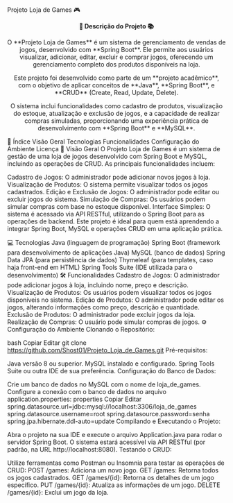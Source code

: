 Projeto Loja de Games 🎮
<div align="center"> <strong>🚀 Descrição do Projeto 📚</strong> </div> <div align="center"> <p>O **Projeto Loja de Games** é um sistema de gerenciamento de vendas de jogos, desenvolvido com **Spring Boot**. Ele permite aos usuários visualizar, adicionar, editar, excluir e comprar jogos, oferecendo um gerenciamento completo dos produtos disponíveis na loja.</p> <p>Este projeto foi desenvolvido como parte de um **projeto acadêmico**, com o objetivo de aplicar conceitos de **Java**, **Spring Boot**, e **CRUD** (Create, Read, Update, Delete).</p> <p>O sistema inclui funcionalidades como cadastro de produtos, visualização do estoque, atualização e exclusão de jogos, e a capacidade de realizar compras simuladas, proporcionando uma experiência prática de desenvolvimento com **Spring Boot** e **MySQL**.</p> </div>
📖 Índice
Visão Geral
Tecnologias
Funcionalidades
Configuração do Ambiente
Licença
🔭 Visão Geral
O Projeto Loja de Games é um sistema de gestão de uma loja de jogos desenvolvido com Spring Boot e MySQL, incluindo as operações de CRUD. As principais funcionalidades incluem:

Cadastro de Jogos: O administrador pode adicionar novos jogos à loja.
Visualização de Produtos: O sistema permite visualizar todos os jogos cadastrados.
Edição e Exclusão de Jogos: O administrador pode editar ou excluir jogos do sistema.
Simulação de Compras: Os usuários podem simular compras com base no estoque disponível.
Interface Simples: O sistema é acessado via API RESTful, utilizando o Spring Boot para as operações de backend.
Este projeto é ideal para quem está aprendendo a integrar Spring Boot, MySQL e operações CRUD em uma aplicação prática.

💻 Tecnologias
Java (linguagem de programação)
Spring Boot (framework para desenvolvimento de aplicações Java)
MySQL (banco de dados)
Spring Data JPA (para persistência de dados)
Thymeleaf (para templates, caso haja front-end em HTML)
Spring Tools Suite (IDE utilizada para o desenvolvimento)
🛠️ Funcionalidades
Cadastro de Jogos: O administrador pode adicionar jogos à loja, incluindo nome, preço e descrição.
Visualização de Produtos: Os usuários podem visualizar todos os jogos disponíveis no sistema.
Edição de Produtos: O administrador pode editar os jogos, alterando informações como preço, descrição e quantidade.
Exclusão de Produtos: O administrador pode excluir jogos da loja.
Realização de Compras: O usuário pode simular compras de jogos.
⚙️ Configuração do Ambiente
Clonando o Repositório:

bash
Copiar
Editar
git clone https://github.com/Shost01/Projeto_Loja_de_Games.git
Pré-requisitos:

Java versão 8 ou superior.
MySQL instalado e configurado.
Spring Tools Suite ou outra IDE de sua preferência.
Configuração do Banco de Dados:

Crie um banco de dados no MySQL com o nome de loja_de_games.
Configure a conexão com o banco de dados no arquivo application.properties:
properties
Copiar
Editar
spring.datasource.url=jdbc:mysql://localhost:3306/loja_de_games
spring.datasource.username=root
spring.datasource.password=senha
spring.jpa.hibernate.ddl-auto=update
Compilando e Executando o Projeto:

Abra o projeto na sua IDE e execute o arquivo Application.java para rodar o servidor Spring Boot.
O sistema estará acessível via API RESTful (por padrão, na URL http://localhost:8080).
Testando o CRUD:

Utilize ferramentas como Postman ou Insomnia para testar as operações de CRUD:
POST /games: Adiciona um novo jogo.
GET /games: Retorna todos os jogos cadastrados.
GET /games/{id}: Retorna os detalhes de um jogo específico.
PUT /games/{id}: Atualiza as informações de um jogo.
DELETE /games/{id}: Exclui um jogo da loja.
